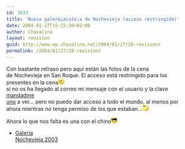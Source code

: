 ```yaml
---
id: 1633
title: 'Nueva galer&iacute;a de Nochevieja (acceso restringido)'
date: 2004-01-27T15:15:30+02:00
author: Chavalina
layout: revision
guid: http://www.wp.chavalina.net/2004/01/27/28-revision/
permalink: /2004/01/27/28-revision/
---
```

Con bastante retraso pero aqu&iacute; est&aacute;n las fotos de la cena  
de Nochevieja en San Roque. El acceso est&aacute; restringido para los  
presentes en la cena![emo](/imagenes/emoticonos/guino.gif)  
si no os ha llegado al correo mi mensaje con el usuario y la clave [mandadme  
uno](mailto:ibs2@alu.um.es) a ver&#8230; pero no puedo dar acceso a todo el mundo, al menos por  
ahora mientras no tenga permiso de los que estaban&#8230;![pensativo](/imagenes/emoticonos/pensativo.gif) 

Ahora lo que nos falta es una con el chino![gafas](/imagenes/emoticonos/gafas.gif) 

  * <a href="galerias/nochevieja/thumbs.php" target="_blank">Galer&iacute;a<br /> Nochevieja 2003</a>